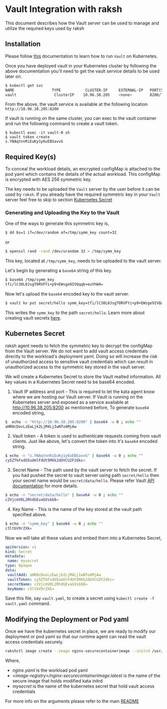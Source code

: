 # Vault Integration with raksh

This document describes how the Vault server can be used to manage and utilize the required keys used by raksh

## Installation

Please follow [this](https://www.vaultproject.io/docs/platform/k8s/run.html) documentation to learn how to run `Vault` on Kubernetes.

Once you have deployed vault in your Kubernetes cluster by following the above documentation you'll need to get the vault service details to be used later on.


```sh
$ kubectl get svc
NAME                 TYPE           CLUSTER-IP     EXTERNAL-IP   PORT(S)                   AGE
vault                 ClusterIP    10.96.38.205    <none>        8200/TCP,8201/TCP         14h
```
From the above,  the vault service is available at the following location `http://10.96.38.205:8200`

If vault is running on the same cluster, you can exec to the vault container and run the following command to create a vault token.

```
$ kubectl exec -it vault-0 sh
$ vault token create
s.YNAqtnnRiEuKy1y6uEBSavvG
```

## Required Key(s)

To conceal the workload details, an encrypted configMap is attached to the pod yaml which contains the details of the actual workload. This configMap is encrypted with AES 256 symmetric key.

The key needs to be uploaded the `Vault` server by the user before it can be used by `raksh`. If you already have the required symmetric key in your `Vault` server feel free to skip to section [Kubernetes Secret](##Kubernetes-Secret)

### Generating and Uploading the Key to the Vault

One of the ways to generate this symmetric key is,

```sh
$ dd bs=1 if=/dev/random of=/tmp/symm_key count=32
```
or
```sh
$ openssl rand -rand /dev/urandom 32 > /tmp/symm_key
```

This key, located at `/tmp/symm_key`, needs to be uploaded to the vault server.

Let's begin by generating a `base64` string of this key.

```sh
$ base64 /tmp/symm_key
tfi/lC30L0JsgT0RVFYi+p9+EWsge9IVQqqb+euYhW4=
```

Now let's upload the `base64` encoded key to the vault server.

```sh
$ vault kv put secret/hello symm_key=tfi/lC30L0JsgT0RVFYi+p9+EWsge9IVQqqb+euYhW4=
```
This writes the `symm_key` to the path `secret/hello`. Learn more about creating vault secrets [here](https://www.vaultproject.io/intro/getting-started/first-secret.html).

## Kubernetes Secret

raksh agent needs to fetch the symmetric key to decrypt the configMap from the Vault server. We do not want to add vault access credentials directly to the workload's deployment yaml. Doing so will increase the risk of unauthorized access to sensitive vault credentials which can result in unauthorized access to the symmetric key stored in the vault server.

We will create a Kubernetes Secret to store the Vault realted information. All key values in a Kubernetes Secret need to be base64 encoded.

1. Vault IP address and port - This is required to let the kata agent know where we are hosting our Vault server. If Vault is running on the Kubernetes server and exposed as a service available at http://10.96.38.205:8200 as mentioned before, To generate `base64` encoded string,

```sh
$  echo -n "http://10.96.38.205:8200" | base64 -w 0 ; echo ""
aHR0cDovLzEwLjk2LjM4LjIwNTo4MjAw
```
2. Vault token - A token is used to authenticate requests coming from vault clients. Just like above, let's convert the token into it's `base64` encoded string.
```sh
$ echo -n "s.YNAqtnnRiEuKy1y6uEBSavvG" | base64 -w 0 ; echo ""
cy5ZTkFxdG5uUmlFdUt5MXk2dUVCU2F2dkc=
```
3. Secret Name - The path used by the vault server to fetch the secret. If you had pushed the secret to vault server using path `secret/hello` then your secret name would be `secret/data/hello`. Please refer Vault [API documentation](https://www.vaultproject.io/api/secret/kv/kv-v2.html#read-secret-version) for more details.
```sh
$ echo -n "secret/data/hello" | base64 -w 0 ; echo ""
c2VjcmV0L2RhdGEvaGVsbG8=
```
4. Key Name - This is the name of the key stored at the vault path specified above.
```sh
$ echo -n "symm_key" | base64 -w 0 ; echo ""
c3ltbV9rZXk=
```

Now we will take all these values and embed them into a Kubernetes Secret,

```yaml
apiVersion: v1
kind: Secret
metadata:
 name: mysecret
type: Opaque
data:
 vaultAdd: aHR0cDovLzEwLjk2LjM4LjIwNTo4MjAw
 vaultToken: cy5ZTkFxdG5uUmlFdUt5MXk2dUVCU2F2dkc=
 secretName: c2VjcmV0L2RhdGEvaGVsbG8=
 keyName: c3ltbV9rZXk=
```
Save this file, say `vault.yaml`, to create a secret using `kubectl create -f vault.yaml` command.

## Modifying the Deployment or Pod yaml

Once we have the kubernetes secret in place, we are ready to modify our deployment or pod yaml so that our runtime agent can read the vault access credentials securely.

```sh
rakshctl image create --image nginx-securecontainerimage --initrd /usr/share/kata-containers/kata-containers-initrd.img --vmlinux /usr/share/kata-containers/vmlinux.container --symmKeyFile /root/key_file --filename /securecontainers/sample/nginx.yaml --scratch <image-registry>/sc-image:latest --push --vaultSecret mysecret <image-registry>/nginx-securecontainerimage:latest
```
Where,

* _nginx.yaml_ is the workload pod yaml
* _&lt;image-registry&gt;/nginx-securecontainerimage:latest_ is the name of the secure image that holds modified kata initrd
* _mysecret_ is the name of the kubernetes secret that hold vault access credentials

For more info on the arguments please refer to the main [README](../README.md)
